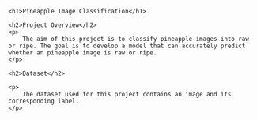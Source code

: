 
<html>
<body>

    <h1>Pineapple Image Classification</h1>

    <h2>Project Overview</h2>
    <p>
        The aim of this project is to classify pineapple images into raw or ripe. The goal is to develop a model that can accurately predict whether an pineapple image is raw or ripe.
    </p>

    <h2>Dataset</h2>
    
    <p>
        The dataset used for this project contains an image and its corresponding label. 
    </p>


</body>
</html>
